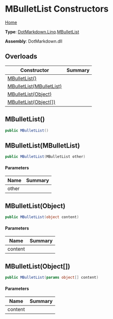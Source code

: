 # MBulletList Constructors

[Home](../../../../README.md)

**Type**: [DotMarkdown.Linq](../../README.md)\.[MBulletList](../README.md)

**Assembly**: DotMarkdown\.dll

## Overloads

| Constructor | Summary |
| ----------- | ------- |
| [MBulletList()](#DotMarkdown_Linq_MBulletList__ctor) | |
| [MBulletList(MBulletList)](#DotMarkdown_Linq_MBulletList__ctor_DotMarkdown_Linq_MBulletList_) | |
| [MBulletList(Object)](#DotMarkdown_Linq_MBulletList__ctor_System_Object_) | |
| [MBulletList(Object\[\])](#DotMarkdown_Linq_MBulletList__ctor_System_Object___) | |

## MBulletList\(\)<a name="DotMarkdown_Linq_MBulletList__ctor"></a>

```csharp
public MBulletList()
```

## MBulletList\(MBulletList\)<a name="DotMarkdown_Linq_MBulletList__ctor_DotMarkdown_Linq_MBulletList_"></a>

```csharp
public MBulletList(MBulletList other)
```

#### Parameters

| Name | Summary |
| ---- | ------- |
| other | |

## MBulletList\(Object\)<a name="DotMarkdown_Linq_MBulletList__ctor_System_Object_"></a>

```csharp
public MBulletList(object content)
```

#### Parameters

| Name | Summary |
| ---- | ------- |
| content | |

## MBulletList\(Object\[\]\)<a name="DotMarkdown_Linq_MBulletList__ctor_System_Object___"></a>

```csharp
public MBulletList(params object[] content)
```

#### Parameters

| Name | Summary |
| ---- | ------- |
| content | |

